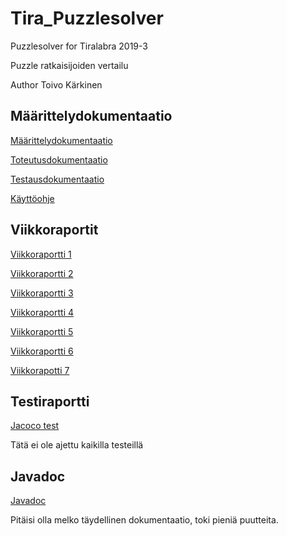 # Tira_Puzzlesolver
Puzzlesolver for Tiralabra 2019-3

Puzzle ratkaisijoiden vertailu

Author Toivo Kärkinen

## Määrittelydokumentaatio

[Määrittelydokumentaatio](Dokumentaatio/maaritys.md)

[Toteutusdokumentaatio](Dokumentaatio/toteutus.md)

[Testausdokumentaatio](Dokumentaatio/testausdokumentti.md)

[Käyttöohje](Dokumentaatio/kayttoohje.md)

## Viikkoraportit

[Viikkoraportti 1](Dokumentaatio/viikko1.md)


[Viikkoraportti 2](Dokumentaatio/viikko2.md)

[Viikkoraportti 3](Dokumentaatio/viikko3.md)

[Viikkoraportti 4](Dokumentaatio/viikko4.md)

[Viikkoraportti 5](Dokumentaatio/viikko5.md)

[Viikkoraportti 6](Dokumentaatio/viikko6.md)

[Viikkorapotti 7](Dokumentaatio/viikko7.md)

## Testiraportti

[Jacoco test](Dokumentaatio/reports/tests/test/index.html)

Tätä ei ole ajettu kaikilla testeillä

## Javadoc

[Javadoc](Dokumentaatio/javadoc/index.html)

Pitäisi olla melko täydellinen dokumentaatio, toki pieniä puutteita.
